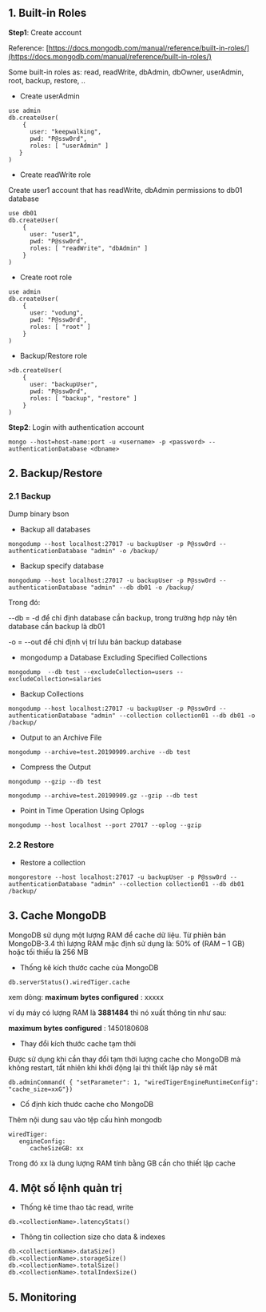 ## 1. Built-in Roles

**Step1**: Create account

Reference: [https://docs.mongodb.com/manual/reference/built-in-roles/](https://docs.mongodb.com/manual/reference/built-in-roles/)

Some built-in roles as: read, readWrite, dbAdmin, dbOwner, userAdmin, root, backup, restore, ..

- Create userAdmin

```
use admin
db.createUser(
    {
      user: "keepwalking",
      pwd: "P@ssw0rd",
      roles: [ "userAdmin" ]
   }
)
```

- Create readWrite role

Create user1 account that has readWrite, dbAdmin permissions to db01 database

```
use db01
db.createUser(
    {
      user: "user1",
      pwd: "P@ssw0rd",
      roles: [ "readWrite", "dbAdmin" ]
    }
)
```

- Create root role

```
use admin
db.createUser(
    {
      user: "vodung",
      pwd: "P@ssw0rd",
      roles: [ "root" ]
    }
)
```

- Backup/Restore role

```
>db.createUser(
    {
      user: "backupUser",
      pwd: "P@ssw0rd",
      roles: [ "backup", "restore" ]
    }
)
```

**Step2**: Login with authentication account

`mongo --host=host-name:port -u <username> -p <password> --authenticationDatabase <dbname>`

## 2. Backup/Restore

### 2.1 Backup

Dump binary bson

- Backup all databases

`mongodump --host localhost:27017 -u backupUser -p P@ssw0rd --authenticationDatabase "admin" -o /backup/`

- Backup specify database

`mongodump --host localhost:27017 -u backupUser -p P@ssw0rd --authenticationDatabase "admin" --db db01 -o /backup/`

Trong đó:

--db = -d để chỉ định database cần backup, trong trường hợp này tên database cần backup là db01

-o = --out để chỉ định vị trí lưu bản backup database

- mongodump a Database Excluding Specified Collections

`mongodump  --db test --excludeCollection=users --excludeCollection=salaries`

- Backup Collections

`mongodump --host localhost:27017 -u backupUser -p P@ssw0rd --authenticationDatabase "admin" --collection collection01 --db db01 -o /backup/`

- Output to an Archive File

`mongodump --archive=test.20190909.archive --db test`

- Compress the Output

`mongodump --gzip --db test`

`mongodump --archive=test.20190909.gz --gzip --db test`

- Point in Time Operation Using Oplogs

`mongodump --host localhost --port 27017 --oplog --gzip`

### 2.2 Restore

- Restore a collection

`mongorestore --host localhost:27017 -u backupUser -p P@ssw0rd --authenticationDatabase "admin" --collection collection01 --db db01 /backup/`

## 3. Cache MongoDB

MongoDB sử dụng một lượng RAM để cache dữ liệu. Từ phiên bản MongoDB-3.4 thì lượng RAM mặc định sử dụng là: 50% of (RAM – 1 GB) hoặc tối thiếu là 256 MB

- Thống kê kích thước cache của MongoDB

`db.serverStatus().wiredTiger.cache`

xem dòng: **maximum bytes configured** : xxxxx

ví dụ máy có lượng RAM là **3881484** thì nó xuất thông tin như sau:

**maximum bytes configured** : 1450180608

- Thay đổi kích thước cache tạm thời

Được sử dụng khi cần thay đổi tạm thời lượng cache cho MongoDB mà không restart, tất nhiên khi khởi động lại thì thiết lập này sẽ mất

`db.adminCommand( { "setParameter": 1, "wiredTigerEngineRuntimeConfig": "cache_size=xxG"})`

- Cố định kích thước cache cho MongoDB

Thêm nội dung sau vào tệp cấu hình mongodb

```
wiredTiger:
   engineConfig:
      cacheSizeGB: xx
```

Trong đó xx là dung lượng RAM tính bằng GB cần cho thiết lập cache

## 4. Một số lệnh quản trị

- Thống kê time thao tác read, write

`db.<collectionName>.latencyStats()`

- Thông tin collection size cho data & indexes

```
db.<collectionName>.dataSize()
db.<collectionName>.storageSize()
db.<collectionName>.totalSize()
db.<collectionName>.totalIndexSize()
```

## 5. Monitoring





